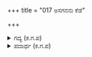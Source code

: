 +++
title = "017 ಅಸಗನನು ಕೆಡೆ"

+++

<details><summary>ಗದ್ಯ (ಕ.ಗ.ಪ) </summary>

17. ಅಗಸನನ್ನು ತಿವಿದು ಬೀಳಿಸಿ ಕಂಸನ ವಸ್ತ್ರಗಳನ್ನೆಲ್ಲ ಸೆಳೆದುಕೊಂಡನಲ್ಲವೆ ! ಗಂಧತೇಯುವವಳ ದೇಹದ ಮೂರು ಡೊಂಕುಗಳನ್ನು ತಿದ್ದಿ ಸರಿಪಡಿಸಿದನು ಇವನು ! ಕೋಪಾವೇಶದಿಂದ ಬೀಸಿ ಬಂದ ಕಂಸನ ಆನೆಯನ್ನು ಸಾಯ ಹೊಡೆದನಲ್ಲವೆ ! ಮಲ್ಲರನ್ನು ಮರ್ದನ ಮಾಡಿದನೇ ? ಮೋಸಗಾರರಲ್ಲಿ ಮೋಸಗಾರನಿವ.
</details>

<details><summary>ಪದಾರ್ಥ (ಕ.ಗ.ಪ) </summary>

ವಸನ-ಬಟ್ಟೆ, ಘಟ್ಟಿವಾಳ್ತಿ-ಗಂಧತೇಯುವವಳು, ಮೂಹೊರಡ-ಮೂರು ಡೊಂಕುಗಳ, ಮಸಗಿ-ಕೆರಳಿ, ಡೊಳ್ಳಾಸ-ಮೋಸ, ವಂಚನೆ  
ಡಾವರಿಗ-ಮೋಸಗಾರ, ಅಸಗ-ಅಗಸ  
ಅಸುಬಡಿ - ಸಾಯಹೊಡೆ
</details>
